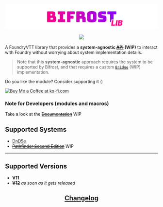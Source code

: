 <a href="https://foundryvtt.com/packages/bifrost">
  <p align="center">
    <img src="https://raw.githubusercontent.com/RPG-Made-Simple/FVTT-Bifrost/main/branding/title.png" alt="Bifrost Title">
  </p>
</a>

<p align="center">
  <a href="https://discord.gg/RAgPXB4zG7">
    <img src="https://discord.com/api/guilds/1071251491375042661/widget.png?style=shield"/>
  </a>
</p>

A FoundryVTT library that provides a **system-agnostic ~~[API]()~~ (WIP)**  to interact with Foundry without worrying about system implementation details.

> Note that this **system-agnostic** approach requires the system to be supported by Bifrost, and that requires a custom ~~[`Bridge`]()~~ (WIP) implementation.

Do you like the module? Consider supporting it :)

<a href='https://ko-fi.com/T6T8IFCB5' target='_blank'><img height='36' style='border:0px;height:36px;' src='https://storage.ko-fi.com/cdn/kofi5.png?v=3' border='0' alt='Buy Me a Coffee at ko-fi.com' /></a>

### Note for Developers (modules and macros)
Take a look at the ~~[Documentation]()~~ WIP

## Supported Systems
- [DnD5e](https://foundryvtt.com/packages/dnd5e)
- ~~[Pathfinder Second Edition](https://foundryvtt.com/packages/pf2e)~~ WIP

---
## Supported Versions
- **V11**
- ~~**V12**~~ _as soon as it gets released_

<h2 align="center"> <a href="https://github.com/ZotyDev/FoundryVTT-Bifrost/blob/main/CHANGELOG.md"> Changelog</a> </h2>
